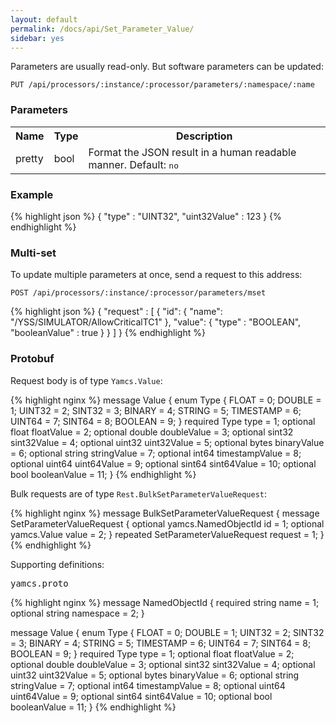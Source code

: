 ```yaml
---
layout: default
permalink: /docs/api/Set_Parameter_Value/
sidebar: yes
---
```


Parameters are usually read-only. But software parameters can be updated:

    PUT /api/processors/:instance/:processor/parameters/:namespace/:name


### Parameters

<table class="inline">
  <tr>
    <th>Name</th>
    <th>Type</th>
    <th>Description</th>
  </tr>
  <tr>
    <td class="code">pretty</td>
    <td class="code">bool</td>
    <td>Format the JSON result in a human readable manner. Default: <tt>no</tt></td>
  </tr>
</table>

### Example

{% highlight json %}
{
  "type" : "UINT32",
  "uint32Value" : 123
}
{% endhighlight %}

### Multi-set

To update multiple parameters at once, send a request to this address:

    POST /api/processors/:instance/:processor/parameters/mset
    
{% highlight json %}
{
  "request" : [ {
    "id": {
      "name": "/YSS/SIMULATOR/AllowCriticalTC1"
    },
    "value": {
      "type" : "BOOLEAN",
      "booleanValue" : true
    }
  } ]
}
{% endhighlight %}

### Protobuf

Request body is of type `Yamcs.Value`:

{% highlight nginx %}
message Value {
  enum Type {
    FLOAT = 0;
    DOUBLE = 1;
    UINT32 = 2;
    SINT32 = 3;
    BINARY = 4;
    STRING = 5;
    TIMESTAMP = 6;
    UINT64 = 7;
    SINT64 = 8;
    BOOLEAN = 9;
  }
  required Type type = 1;
  optional float floatValue = 2;
  optional double doubleValue = 3;
  optional sint32 sint32Value = 4;
  optional uint32 uint32Value = 5;
  optional bytes binaryValue = 6;
  optional string stringValue = 7;
  optional int64 timestampValue = 8;
  optional uint64 uint64Value = 9;
  optional sint64 sint64Value = 10;
  optional bool booleanValue = 11;
}
{% endhighlight %}

Bulk requests are of type `Rest.BulkSetParameterValueRequest`:

{% highlight nginx %}
message BulkSetParameterValueRequest {
  message SetParameterValueRequest {
    optional yamcs.NamedObjectId id = 1;
    optional yamcs.Value value = 2;
  }
  repeated SetParameterValueRequest request = 1;
}
{% endhighlight %}

Supporting definitions:

<pre class="r header">yamcs.proto</pre>
{% highlight nginx %}
message NamedObjectId {
  required string name = 1;
  optional string namespace = 2;
}

message Value {
  enum Type {
    FLOAT = 0;
    DOUBLE = 1;
    UINT32 = 2;
    SINT32 = 3;
    BINARY = 4;
    STRING = 5;
    TIMESTAMP = 6;
    UINT64 = 7;
    SINT64 = 8;
    BOOLEAN = 9;
  }
  required Type type = 1;
  optional float floatValue = 2;
  optional double doubleValue = 3;
  optional sint32 sint32Value = 4;
  optional uint32 uint32Value = 5;
  optional bytes binaryValue = 6;
  optional string stringValue = 7;
  optional int64 timestampValue = 8;
  optional uint64 uint64Value = 9;
  optional sint64 sint64Value = 10;
  optional bool booleanValue = 11;
}
{% endhighlight %}
